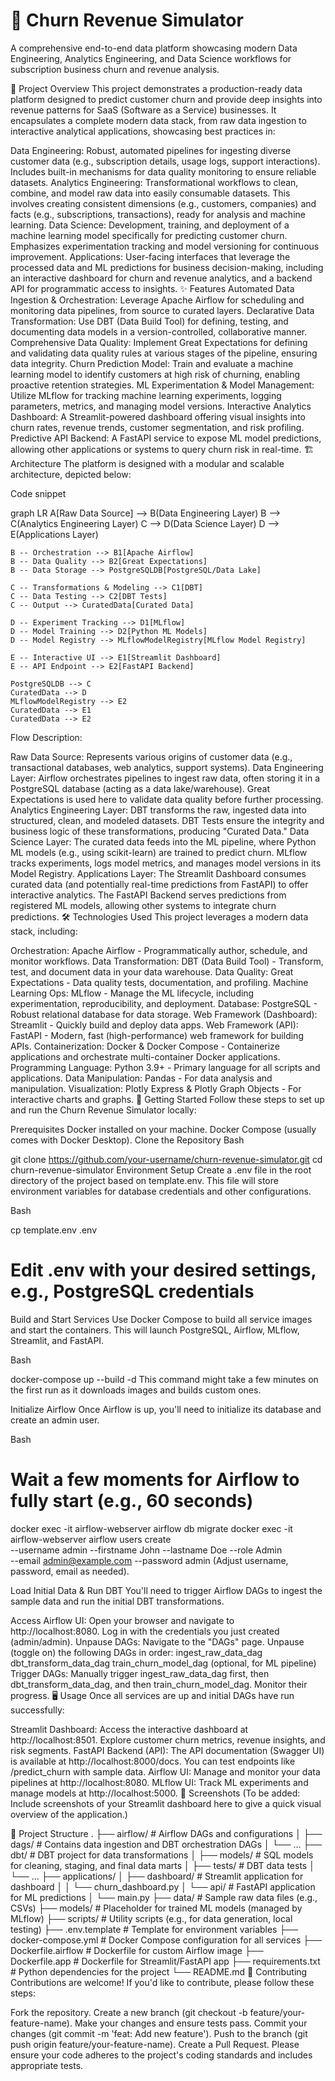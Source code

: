 # 🔄 Churn Revenue Simulator
A comprehensive end-to-end data platform showcasing modern Data Engineering, Analytics Engineering, and Data Science workflows for subscription business churn and revenue analysis.








🎯 Project Overview
This project demonstrates a production-ready data platform designed to predict customer churn and provide deep insights into revenue patterns for SaaS (Software as a Service) businesses. It encapsulates a complete modern data stack, from raw data ingestion to interactive analytical applications, showcasing best practices in:

Data Engineering: Robust, automated pipelines for ingesting diverse customer data (e.g., subscription details, usage logs, support interactions). Includes built-in mechanisms for data quality monitoring to ensure reliable datasets.
Analytics Engineering: Transformational workflows to clean, combine, and model raw data into easily consumable datasets. This involves creating consistent dimensions (e.g., customers, companies) and facts (e.g., subscriptions, transactions), ready for analysis and machine learning.
Data Science: Development, training, and deployment of a machine learning model specifically for predicting customer churn. Emphasizes experimentation tracking and model versioning for continuous improvement.
Applications: User-facing interfaces that leverage the processed data and ML predictions for business decision-making, including an interactive dashboard for churn and revenue analytics, and a backend API for programmatic access to insights.
✨ Features
Automated Data Ingestion & Orchestration: Leverage Apache Airflow for scheduling and monitoring data pipelines, from source to curated layers.
Declarative Data Transformation: Use DBT (Data Build Tool) for defining, testing, and documenting data models in a version-controlled, collaborative manner.
Comprehensive Data Quality: Implement Great Expectations for defining and validating data quality rules at various stages of the pipeline, ensuring data integrity.
Churn Prediction Model: Train and evaluate a machine learning model to identify customers at high risk of churning, enabling proactive retention strategies.
ML Experimentation & Model Management: Utilize MLflow for tracking machine learning experiments, logging parameters, metrics, and managing model versions.
Interactive Analytics Dashboard: A Streamlit-powered dashboard offering visual insights into churn rates, revenue trends, customer segmentation, and risk profiling.
Predictive API Backend: A FastAPI service to expose ML model predictions, allowing other applications or systems to query churn risk in real-time.
🏗️ Architecture
The platform is designed with a modular and scalable architecture, depicted below:

Code snippet

graph LR
    A[Raw Data Source] --> B(Data Engineering Layer)
    B --> C(Analytics Engineering Layer)
    C --> D(Data Science Layer)
    D --> E(Applications Layer)

    B -- Orchestration --> B1[Apache Airflow]
    B -- Data Quality --> B2[Great Expectations]
    B -- Data Storage --> PostgreSQLDB[PostgreSQL/Data Lake]

    C -- Transformations & Modeling --> C1[DBT]
    C -- Data Testing --> C2[DBT Tests]
    C -- Output --> CuratedData[Curated Data]

    D -- Experiment Tracking --> D1[MLflow]
    D -- Model Training --> D2[Python ML Models]
    D -- Model Registry --> MLflowModelRegistry[MLflow Model Registry]

    E -- Interactive UI --> E1[Streamlit Dashboard]
    E -- API Endpoint --> E2[FastAPI Backend]

    PostgreSQLDB --> C
    CuratedData --> D
    MLflowModelRegistry --> E2
    CuratedData --> E1
    CuratedData --> E2
Flow Description:

Raw Data Source: Represents various origins of customer data (e.g., transactional databases, web analytics, support systems).
Data Engineering Layer: Airflow orchestrates pipelines to ingest raw data, often storing it in a PostgreSQL database (acting as a data lake/warehouse). Great Expectations is used here to validate data quality before further processing.
Analytics Engineering Layer: DBT transforms the raw, ingested data into structured, clean, and modeled datasets. DBT Tests ensure the integrity and business logic of these transformations, producing "Curated Data."
Data Science Layer: The curated data feeds into the ML pipeline, where Python ML models (e.g., using scikit-learn) are trained to predict churn. MLflow tracks experiments, logs model metrics, and manages model versions in its Model Registry.
Applications Layer:
The Streamlit Dashboard consumes curated data (and potentially real-time predictions from FastAPI) to offer interactive analytics.
The FastAPI Backend serves predictions from registered ML models, allowing other systems to integrate churn predictions.
🛠️ Technologies Used
This project leverages a modern data stack, including:

Orchestration: Apache Airflow - Programmatically author, schedule, and monitor workflows.
Data Transformation: DBT (Data Build Tool) - Transform, test, and document data in your data warehouse.
Data Quality: Great Expectations - Data quality tests, documentation, and profiling.
Machine Learning Ops: MLflow - Manage the ML lifecycle, including experimentation, reproducibility, and deployment.
Database: PostgreSQL - Robust relational database for data storage.
Web Framework (Dashboard): Streamlit - Quickly build and deploy data apps.
Web Framework (API): FastAPI - Modern, fast (high-performance) web framework for building APIs.
Containerization: Docker & Docker Compose - Containerize applications and orchestrate multi-container Docker applications.
Programming Language: Python 3.9+ - Primary language for all scripts and applications.
Data Manipulation: Pandas - For data analysis and manipulation.
Visualization: Plotly Express & Plotly Graph Objects - For interactive charts and graphs.
🚀 Getting Started
Follow these steps to set up and run the Churn Revenue Simulator locally:

Prerequisites
Docker installed on your machine.
Docker Compose (usually comes with Docker Desktop).
Clone the Repository
Bash

git clone https://github.com/your-username/churn-revenue-simulator.git
cd churn-revenue-simulator
Environment Setup
Create a .env file in the root directory of the project based on template.env. This file will store environment variables for database credentials and other configurations.

Bash

cp template.env .env
# Edit .env with your desired settings, e.g., PostgreSQL credentials
Build and Start Services
Use Docker Compose to build all service images and start the containers. This will launch PostgreSQL, Airflow, MLflow, Streamlit, and FastAPI.

Bash

docker-compose up --build -d
This command might take a few minutes on the first run as it downloads images and builds custom ones.

Initialize Airflow
Once Airflow is up, you'll need to initialize its database and create an admin user.

Bash

# Wait a few moments for Airflow to fully start (e.g., 60 seconds)
docker exec -it airflow-webserver airflow db migrate
docker exec -it airflow-webserver airflow users create \
    --username admin --firstname John --lastname Doe --role Admin \
    --email admin@example.com --password admin
(Adjust username, password, email as needed).

Load Initial Data & Run DBT
You'll need to trigger Airflow DAGs to ingest the sample data and run the initial DBT transformations.

Access Airflow UI: Open your browser and navigate to http://localhost:8080. Log in with the credentials you just created (admin/admin).
Unpause DAGs: Navigate to the "DAGs" page. Unpause (toggle on) the following DAGs in order:
ingest_raw_data_dag
dbt_transform_data_dag
train_churn_model_dag (optional, for ML pipeline)
Trigger DAGs: Manually trigger ingest_raw_data_dag first, then dbt_transform_data_dag, and then train_churn_model_dag. Monitor their progress.
🖥️ Usage
Once all services are up and initial DAGs have run successfully:

Streamlit Dashboard: Access the interactive dashboard at http://localhost:8501. Explore customer churn metrics, revenue insights, and risk segments.
FastAPI Backend (API): The API documentation (Swagger UI) is available at http://localhost:8000/docs. You can test endpoints like /predict_churn with sample data.
Airflow UI: Manage and monitor your data pipelines at http://localhost:8080.
MLflow UI: Track ML experiments and manage models at http://localhost:5000.
📸 Screenshots
(To be added: Include screenshots of your Streamlit dashboard here to give a quick visual overview of the application.)

📂 Project Structure
.
├── airflow/                  # Airflow DAGs and configurations
│   ├── dags/                 # Contains data ingestion and DBT orchestration DAGs
│   └── ...
├── dbt/                      # DBT project for data transformations
│   ├── models/               # SQL models for cleaning, staging, and final data marts
│   ├── tests/                # DBT data tests
│   └── ...
├── applications/
│   ├── dashboard/            # Streamlit application for dashboard
│   │   └── churn_dashboard.py
│   └── api/                  # FastAPI application for ML predictions
│       └── main.py
├── data/                     # Sample raw data files (e.g., CSVs)
├── models/                   # Placeholder for trained ML models (managed by MLflow)
├── scripts/                  # Utility scripts (e.g., for data generation, local testing)
├── .env.template             # Template for environment variables
├── docker-compose.yml        # Docker Compose configuration for all services
├── Dockerfile.airflow        # Dockerfile for custom Airflow image
├── Dockerfile.app            # Dockerfile for Streamlit/FastAPI app
├── requirements.txt          # Python dependencies for the project
└── README.md
🤝 Contributing
Contributions are welcome! If you'd like to contribute, please follow these steps:

Fork the repository.
Create a new branch (git checkout -b feature/your-feature-name).
Make your changes and ensure tests pass.
Commit your changes (git commit -m 'feat: Add new feature').
Push to the branch (git push origin feature/your-feature-name).
Create a Pull Request.
Please ensure your code adheres to the project's coding standards and includes appropriate tests.
